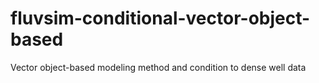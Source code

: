 # fluvsim-conditional-vector-object-based
Vector object-based modeling method and condition to dense well data
